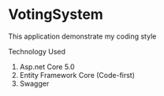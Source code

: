 # VotingSystem
This application demonstrate my coding style

Technology Used
1) Asp.net Core 5.0
2) Entity Framework Core (Code-first)
3) Swagger
